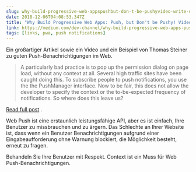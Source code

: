 ```yaml
---
slug: why-build-progressive-web-appspushbut-don-t-be-pushyvideo-write-up
date: 2018-12-06T04:08:53.347Z
title: "Why Build Progressive Web Apps: Push, but Don't be Pushy! Video Write-Up"
link: https://medium.com/dev-channel/why-build-progressive-web-apps-push-but-dont-be-pushy-video-write-up-aa78296886e
tags: [links, pwa, push notifications]
---
```

Ein großartiger Artikel sowie ein Video und ein Beispiel von Thomas Steiner zu guten Push-Benachrichtigungen im Web.

> A particularly bad practice is to pop up the permission dialog on page load, without any context at all. Several high traffic sites have been caught doing this. To subscribe people to push notifications, you use the the PushManager interface. Now to be fair, this does not allow the developer to specify the context or the to-be-expected frequency of notifications. So where does this leave us?

[Read full post](https://medium.com/dev-channel/why-build-progressive-web-apps-push-but-dont-be-pushy-video-write-up-aa78296886e) .

Web Push ist eine erstaunlich leistungsfähige API, aber es ist einfach, Ihre Benutzer zu missbrauchen und zu ärgern. Das Schlechte an Ihrer Website ist, dass wenn ein Benutzer Benachrichtigungen aufgrund einer Eingabeaufforderung ohne Warnung blockiert, die Möglichkeit besteht, erneut zu fragen.

Behandeln Sie Ihre Benutzer mit Respekt. Context ist ein Muss für Web Push-Benachrichtigungen.

